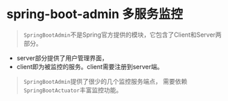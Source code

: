 # spring-boot-admin 多服务监控

> `SpringBootAdmin`不是Spring官方提供的模块，它包含了Client和Server两部分。

- server部分提供了用户管理界面，
- client即为被监控的服务。client需要注册到server端。

> `SpringBootAdmin`提供了很少的几个监控服务端点，
> 需要依赖`SpringBootActuator`丰富监控功能。